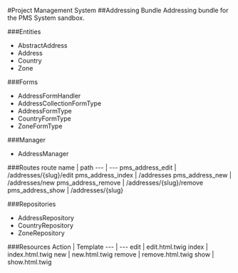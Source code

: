 #Project Management System
##Addressing Bundle
Addressing bundle for the PMS System sandbox.

###Entities
- AbstractAddress
- Address
- Country
- Zone

###Forms
- AddressFormHandler
- AddressCollectionFormType
- AddressFormType
- CountryFormType
- ZoneFormType

###Manager
- AddressManager

###Routes
route name | path
--- | ---
pms_address_edit | /addresses/{slug}/edit
pms_address_index | /addresses
pms_address_new | /addresses/new
pms_address_remove | /addresses/{slug}/remove
pms_address_show | /addresses/{slug}

###Repositories
- AddressRepository
- CountryRepository
- ZoneRepository

###Resources
Action | Template
--- | ---
edit | edit.html.twig
index | index.html.twig
new | new.html.twig
remove | remove.html.twig
show | show.html.twig
